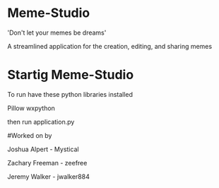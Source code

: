 # Meme-Studio
'Don't let your memes be dreams'

A streamlined application for the creation, editing, and sharing memes

# Startig Meme-Studio
To run have these python libraries installed

Pillow
wxpython

then run application.py



#Worked on by

Joshua Alpert - Mystical

Zachary Freeman - zeefree

Jeremy Walker - jwalker884




